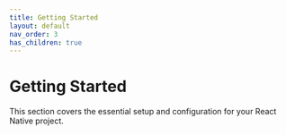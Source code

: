 ```yaml
---
title: Getting Started
layout: default
nav_order: 3
has_children: true
---
```


# Getting Started

This section covers the essential setup and configuration for your React Native project. 

